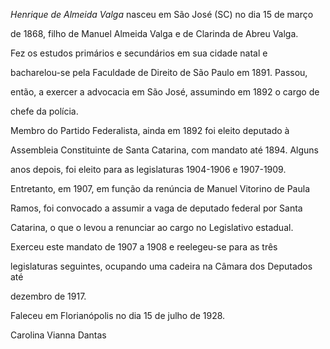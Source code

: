 

*Henrique de Almeida Valga* nasceu em São José (SC) no dia 15 de março

de 1868, filho de Manuel Almeida Valga e de Clarinda de Abreu Valga.



Fez os estudos primários e secundários em sua cidade natal e

bacharelou-se pela Faculdade de Direito de São Paulo em 1891. Passou,

então, a exercer a advocacia em São José, assumindo em 1892 o cargo de

chefe da polícia.



Membro do Partido Federalista, ainda em 1892 foi eleito deputado à

Assembleia Constituinte de Santa Catarina, com mandato até 1894. Alguns

anos depois, foi eleito para as legislaturas 1904-1906 e 1907-1909.

Entretanto, em 1907, em função da renúncia de Manuel Vitorino de Paula

Ramos, foi convocado a assumir a vaga de deputado federal por Santa

Catarina, o que o levou a renunciar ao cargo no Legislativo estadual.

Exerceu este mandato de 1907 a 1908 e reelegeu-se para as três

legislaturas seguintes, ocupando uma cadeira na Câmara dos Deputados até

dezembro de 1917.



Faleceu em Florianópolis no dia 15 de julho de 1928.



Carolina Vianna Dantas



